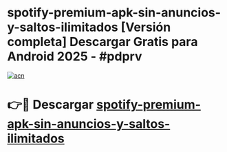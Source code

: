# spotify-premium-apk-sin-anuncios-y-saltos-ilimitados  [Versión completa] Descargar Gratis para Android 2025 - #pdprv

[![acn](https://github.com/user-attachments/assets/0f9c940e-d8b0-45ae-aac7-cd30a18b3e1c)](https://apps.freeplayer.one?title=spotify-premium-apk-sin-anuncios-y-saltos-ilimitados&ref=9F)

# 👉🔴 Descargar [spotify-premium-apk-sin-anuncios-y-saltos-ilimitados](https://apps.freeplayer.one?title=spotify-premium-apk-sin-anuncios-y-saltos-ilimitados&ref=9F)